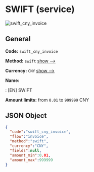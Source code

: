 
# SWIFT (service) 
![swift_cny_invoice](https://static.openfintech.io/payment_methods/swift_cny_invoice/logo.svg?w=400&c=v0.59.26#w200)  

## General 
 
**Code:** `swift_cny_invoice` 
 
**Method:** `swift` 
 [show -->](/payment-methods/swift/) 
 
**Currency:** `CNY` [show -->](/currencies/CNY/) 
 
**Name:** 
 
:	[EN] SWIFT 
 
**Amount limits:** from `0.01` to `999999` CNY 

## JSON Object 

```json
{
  "code":"swift_cny_invoice",
  "flow":"invoice",
  "method":"swift",
  "currency":"CNY",
  "fields":null,
  "amount_min":0.01,
  "amount_max":999999
}
```  

